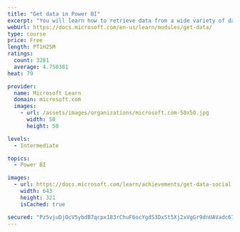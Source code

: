 ```yaml
---
title: "Get data in Power BI"
excerpt: "You will learn how to retrieve data from a wide variety of data sources, including Microsoft Excel, relational databases, and NoSQL data stores. You will also learn how to improve performance while retrieving data."
webUrl: https://docs.microsoft.com/en-us/learn/modules/get-data/
type: course
price: Free
length: PT1H25M
ratings:
  count: 3281
  average: 4.750381
heat: 79

provider:
  name: Microsoft Learn
  domain: microsoft.com
  images:
    - url: /assets/images/organizations/microsoft.com-50x50.jpg
      width: 50
      height: 50

levels:
  - Intermediate

topics:
  - Power BI

images:
  - url: https://docs.microsoft.com/learn/achievements/get-data-social.png
    width: 643
    height: 321
    isCached: true

secured: "Pz5vjuDjOcV5ybdB7qcpx183rChuF6ocYgdS3DxSt5Xj2xVgGr9dnUAVadc67x7pPHInFb2ukrJMfLBCmCDNcBHYrK66G0CH4RJx2CEeH58zWM5hbIBEazutKZF9dLsiz6+BmCETNjz6XMy3JaoBlDAvxDeTElF/MgfXO4cJZyNLsdq1oshycbCgce8iyqqKiUf0X2hq4kAed1voKBxouA7l2Y8JNMUnMk/FTWGGG3QnGc3vjPeMYrZ49sZOQ04VH2QNoYqy9mIL/p5f8kme1e7tYm7WHi8Mn8d6T61h9zFxSQitCRenwLCVRz6z9/nwZBX+vbLA6AJ7bvwzi7EfbeyL46q8VpMtlk9NJB+2MwmsHzwT3rf8yRyVHKFkxOkkBkNKURR/JSE8qqtGusGNpKvhsD+tmAe+/opQKpdcfyI=;MFAPESxx2CahJs30gjNh0g=="
---
```


